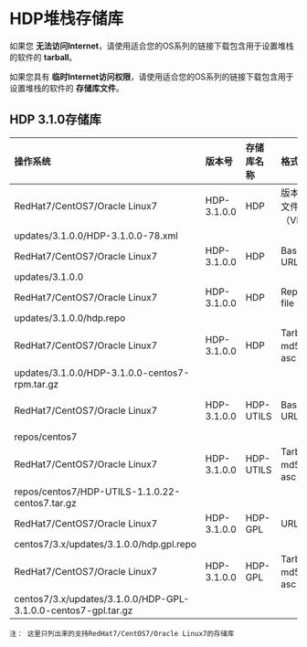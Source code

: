 HDP堆栈存储库
================================================================================
如果您 **无法访问Internet**，请使用适合您的OS系列的链接下载包含用于设置堆栈的软件的
**tarball**。

如果您具有 **临时Internet访问权限**，请使用适合您的OS系列的链接下载包含用于设置堆栈的软件的
**存储库文件**。

## HDP 3.1.0存储库

| 操作系统 | 版本号 | 存储库名称 | 格式 | URL |
| :------------- | :------------- | :------------ | :------------ | :------------ |
| RedHat7/CentOS7/Oracle Linux7 | HDP-3.1.0.0 | HDP | 版本定义文件（VDF） | http://public-repo-1.hortonworks.com/HDP/centos7/3.x/
updates/3.1.0.0/HDP-3.1.0.0-78.xml |
| RedHat7/CentOS7/Oracle Linux7 | HDP-3.1.0.0 | HDP | Base URL | http://public-repo-1.hortonworks.com/HDP/centos7/3.x/
updates/3.1.0.0 |
| RedHat7/CentOS7/Oracle Linux7 | HDP-3.1.0.0 | HDP | Repo file | http://public-repo-1.hortonworks.com/HDP/centos7/3.x/
updates/3.1.0.0/hdp.repo |
| RedHat7/CentOS7/Oracle Linux7 | HDP-3.1.0.0 | HDP | Tarball md5｜asc | http://public-repo-1.hortonworks.com/HDP/centos7/3.x/
updates/3.1.0.0/HDP-3.1.0.0-centos7-rpm.tar.gz |
| RedHat7/CentOS7/Oracle Linux7 | HDP-3.1.0.0 | HDP-UTILS | Base URL | http://public-repo-1.hortonworks.com/HDP-UTILS-1.1.0.22/
repos/centos7 |
| RedHat7/CentOS7/Oracle Linux7 | HDP-3.1.0.0 | HDP-UTILS | Tarball md5｜asc | http://public-repo-1.hortonworks.com/HDP-UTILS-1.1.0.22/
repos/centos7/HDP-UTILS-1.1.0.22-centos7.tar.gz |
| RedHat7/CentOS7/Oracle Linux7 | HDP-3.1.0.0 | HDP-GPL | URL | http://public-repo-1.hortonworks.com/HDP-GPL/
centos7/3.x/updates/3.1.0.0/hdp.gpl.repo |
| RedHat7/CentOS7/Oracle Linux7 | HDP-3.1.0.0 | HDP-GPL | Tarball md5｜asc | http://public-repo-1.hortonworks.com/HDP-GPL/
centos7/3.x/updates/3.1.0.0/HDP-GPL-3.1.0.0-centos7-gpl.tar.gz |

```
注： 这里只列出来的支持RedHat7/CentOS7/Oracle Linux7的存储库
```

